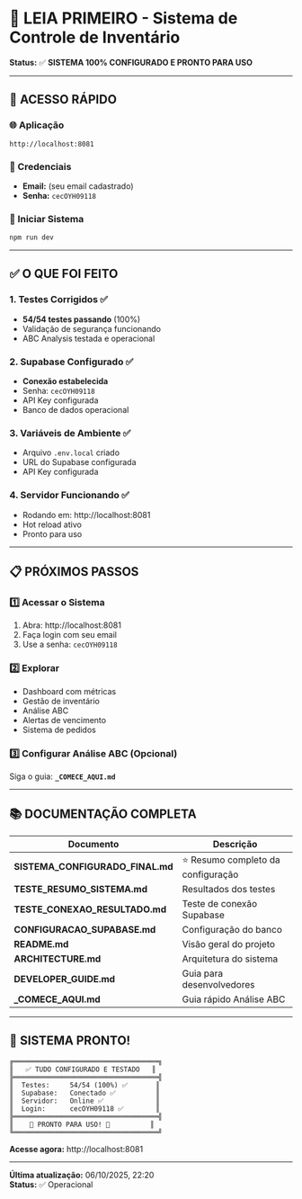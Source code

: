 # 📖 LEIA PRIMEIRO - Sistema de Controle de Inventário

**Status:** ✅ **SISTEMA 100% CONFIGURADO E PRONTO PARA USO**

---

## 🎯 ACESSO RÁPIDO

### 🌐 Aplicação
```
http://localhost:8081
```

### 🔐 Credenciais
- **Email:** (seu email cadastrado)
- **Senha:** `cecOYH09118`

### 🚀 Iniciar Sistema
```bash
npm run dev
```

---

## ✅ O QUE FOI FEITO

### 1. Testes Corrigidos ✅
- **54/54 testes passando** (100%)
- Validação de segurança funcionando
- ABC Analysis testada e operacional

### 2. Supabase Configurado ✅
- **Conexão estabelecida**
- Senha: `cecOYH09118`
- API Key configurada
- Banco de dados operacional

### 3. Variáveis de Ambiente ✅
- Arquivo `.env.local` criado
- URL do Supabase configurada
- API Key configurada

### 4. Servidor Funcionando ✅
- Rodando em: http://localhost:8081
- Hot reload ativo
- Pronto para uso

---

## 📋 PRÓXIMOS PASSOS

### 1️⃣ Acessar o Sistema
1. Abra: http://localhost:8081
2. Faça login com seu email
3. Use a senha: `cecOYH09118`

### 2️⃣ Explorar
- Dashboard com métricas
- Gestão de inventário
- Análise ABC
- Alertas de vencimento
- Sistema de pedidos

### 3️⃣ Configurar Análise ABC (Opcional)
Siga o guia: **`_COMECE_AQUI.md`**

---

## 📚 DOCUMENTAÇÃO COMPLETA

| Documento | Descrição |
|-----------|-----------|
| **SISTEMA_CONFIGURADO_FINAL.md** | ⭐ Resumo completo da configuração |
| **TESTE_RESUMO_SISTEMA.md** | Resultados dos testes |
| **TESTE_CONEXAO_RESULTADO.md** | Teste de conexão Supabase |
| **CONFIGURACAO_SUPABASE.md** | Configuração do banco |
| **README.md** | Visão geral do projeto |
| **ARCHITECTURE.md** | Arquitetura do sistema |
| **DEVELOPER_GUIDE.md** | Guia para desenvolvedores |
| **_COMECE_AQUI.md** | Guia rápido Análise ABC |

---

## 🎊 SISTEMA PRONTO!

```
╔════════════════════════════════════╗
║   ✅ TUDO CONFIGURADO E TESTADO   ║
╠════════════════════════════════════╣
║  Testes:     54/54 (100%) ✅       ║
║  Supabase:   Conectado ✅          ║
║  Servidor:   Online ✅             ║
║  Login:      cecOYH09118 ✅        ║
╠════════════════════════════════════╣
║    🚀 PRONTO PARA USO! 🚀          ║
╚════════════════════════════════════╝
```

**Acesse agora:** http://localhost:8081

---

**Última atualização:** 06/10/2025, 22:20  
**Status:** ✅ Operacional

